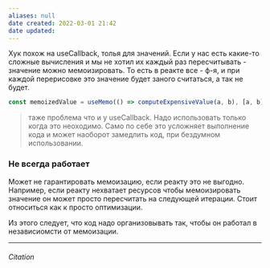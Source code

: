 ```yaml
---
aliases: null
date created: 2022-03-01 21:42
date updated:
---
```


Хук похож на useCallback, толья для значений. Если у нас есть какие-то сложные вычисления и мы не хотил их каждый раз пересчитывать - значение можно мемоизировать. То есть в реакте все - ф-я, и при каждой перерисовке это значение будет заного считаться, а так не будет.

```js
const memoizedValue = useMemo(() => computeExpensiveValue(a, b), [a, b]);
```

> таже проблема что и у useCallback. Надо использовать только когда это неоходимо. Само по себе это усложняет выполнение кода и может наоборот замедлить код, при бездумном использовании.

### Не всегда работает

Может не гарантировать мемоизацию, если реакту это не выгодно. Например, если реакту нехватает ресурсов чтобы мемоизировать значение он может просто пересчитать на следующей итерации. Стоит относиться как к просто оптимизации.

Из этого следует, что код надо организовывать так, чтобы он работал в независиомсти от мемоизации.

---

###### Citation

